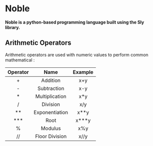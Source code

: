 # Noble

**Noble is a python-based programming language built using the Sly library.**

## Arithmetic Operators

Arithmetic operators are used with numeric values to perform common mathematical :

| Operator | Name           | Example |
| :------: | :------------: | :-----: |
|    +     | Addition       |   x+y   |
|    -     | Subtraction    |   x-y   |
|    *     | Multiplication |   x*y   |
|    /     | Division       |   x/y   |
|    **    | Exponentiation |   x**y  |
|    ***   | Root           |  x***y  |
|    %     | Modulus        |   x%y   |
|    //    | Floor Division |   x//y  |

